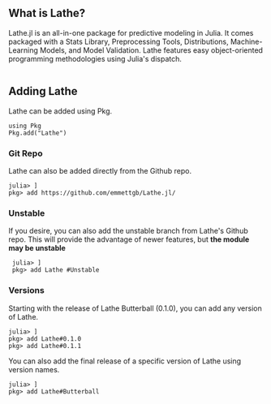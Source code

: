 ## What is Lathe?
Lathe.jl is an all-in-one package for predictive modeling in Julia. It comes packaged with a Stats Library, Preprocessing Tools, Distributions, Machine-Learning Models, and Model Validation. Lathe features easy object-oriented programming methodologies using Julia's dispatch.

```@contents
```

## Adding Lathe
Lathe can be added using Pkg.
```@repl
using Pkg
Pkg.add("Lathe")
```
### Git Repo
Lathe can also be added directly from the Github repo.
```@example
julia> ]
pkg> add https://github.com/emmettgb/Lathe.jl/
```

### Unstable
If you desire, you can also add the unstable branch from Lathe's Github repo.
 This will provide the advantage of newer features, but **the module may be unstable**

```@example
 julia> ]
 pkg> add Lathe #Unstable
```

### Versions
Starting with the release of Lathe Butterball (0.1.0), you can add any version of Lathe.

```@example
julia> ]
pkg> add Lathe#0.1.0
pkg> add Lathe#0.1.1
```
You can also add the final release of a specific version of Lathe using version names.

```@example
julia> ]
pkg> add Lathe#Butterball
```
